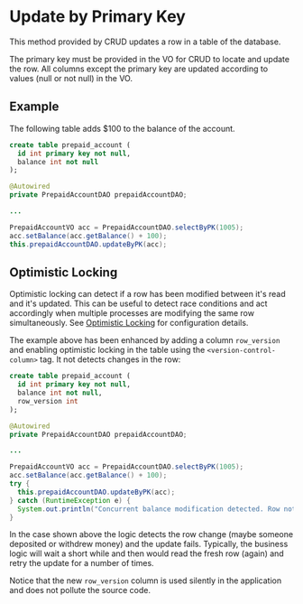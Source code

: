 # Update by Primary Key

This method provided by CRUD updates a row in a table of the database.

The primary key must be provided in the VO for CRUD to locate and update the row. All
columns except the primary key are updated according to values (null or not null)
in the VO.


## Example

The following table adds $100 to the balance of the account.

```sql
create table prepaid_account (
  id int primary key not null,
  balance int not null
);
```

```java
@Autowired
private PrepaidAccountDAO prepaidAccountDAO;

...

PrepaidAccountVO acc = PrepaidAccountDAO.selectByPK(1005);
acc.setBalance(acc.getBalance() + 100);
this.prepaidAccountDAO.updateByPK(acc);
```


## Optimistic Locking

Optimistic locking can detect if a row has been modified between it's read and it's updated.
This can be useful to detect race conditions and act accordingly when multiple processes are 
modifying the same row simultaneously. See
[Optimistic Locking](../config/tags/version-control-column.md#optimistic-locking) for configuration
details.

The example above has been enhanced by adding a column `row_version` and enabling optimistic
locking in the table using the `<version-control-column>` tag. It not detects changes in the row:

```sql
create table prepaid_account (
  id int primary key not null,
  balance int not null,
  row_version int
);
```

```java
@Autowired
private PrepaidAccountDAO prepaidAccountDAO;

...

PrepaidAccountVO acc = PrepaidAccountDAO.selectByPK(1005);
acc.setBalance(acc.getBalance() + 100);
try {
  this.prepaidAccountDAO.updateByPK(acc);
} catch (RuntimeException e) {
  System.out.println("Concurrent balance modification detected. Row not updated.");
}
```

In the case shown above the logic detects the row change (maybe someone deposited or withdrew
money) and the update fails. Typically, the business logic will wait a short while and then 
would read the fresh row (again) and retry the update for a number of times.

Notice that the new `row_version` column is used silently in the application and does not 
pollute the source code.

